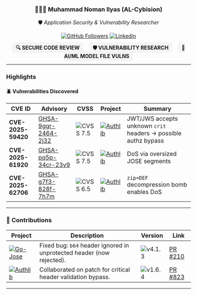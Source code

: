 <div align="center">

### 👨🏻‍💼 **Muhammad Noman Ilyas (AL-Cybision)**  
🛡️ *Application Security & Vulnerability Researcher*  

[![GitHub Followers](https://img.shields.io/github/followers/AL-Cybision?style=social)](https://github.com/AL-Cybision)
[![LinkedIn](https://img.shields.io/badge/LinkedIn-Profile-blue?logo=linkedin&logoColor=white)](https://www.linkedin.com/in/muhammad-noman-ilyas-alcybision/)

<div align="center">

<b style="background-color:#f3f4f6; padding:6px 10px; border-radius:6px;">🔍 SECURE CODE REVIEW</b>
&nbsp;&nbsp;
<b style="background-color:#f3f4f6; padding:6px 10px; border-radius:6px;">🛡️ VULNERABILITY RESEARCH</b>
&nbsp;&nbsp;
<b style="background-color:#f3f4f6; padding:6px 10px; border-radius:6px;">🤖 AI/ML MODEL FILE VULNS</b>

</div>


</div>

---

###  **Highlights**

#### 🪲 Vulnerabilities Discovered

| CVE ID               | Advisory | CVSS | Project | Summary |
|----------------------|-----------|-------|----------|----------|
|  **CVE-2025-59420** | [GHSA-9ggr-2464-2j32](https://github.com/advisories/GHSA-9ggr-2464-2j32) | ![CVSS 7.5](https://img.shields.io/badge/7.5-High-orange?style=flat-square) | [![Authlib](https://img.shields.io/badge/Authlib-green?logo=python&style=flat-square)](https://github.com/authlib/authlib) | JWT/JWS accepts unknown `crit` headers → possible authz bypass |
|  **CVE-2025-61920** | [GHSA-pq5p-34cr-23v9](https://github.com/advisories/GHSA-pq5p-34cr-23v9) | ![CVSS 7.5](https://img.shields.io/badge/7.5-High-orange?style=flat-square) | [![Authlib](https://img.shields.io/badge/Authlib-green?logo=python&style=flat-square)](https://github.com/authlib/authlib) | DoS via oversized JOSE segments |
|  **CVE-2025-62706** | [GHSA-g7f3-828f-7h7m](https://github.com/advisories/GHSA-g7f3-828f-7h7m) | ![CVSS 6.5](https://img.shields.io/badge/6.5-Medium-yellow?style=flat-square) | [![Authlib](https://img.shields.io/badge/Authlib-green?logo=python&style=flat-square)](https://github.com/authlib/authlib) | `zip=DEF` decompression bomb enables DoS |

---

### 🤝 **Contributions**

| Project | Description | Version | Link |
|----------|--------------|----------|------|
| [![Go-Jose](https://img.shields.io/badge/Go-Jose-blue?logo=go&style=flat-square)](https://github.com/go-jose/go-jose) | Fixed bug: `b64` header ignored in unprotected header (now rejected). | ![v4.1.3](https://img.shields.io/badge/v4.1.3-success?style=flat-square) | [PR #210](https://github.com/go-jose/go-jose/pull/210#pullrequestreview-3315913843) |
| [![Authlib](https://img.shields.io/badge/Authlib-green?logo=python&style=flat-square)](https://github.com/authlib/authlib) | Collaborated on patch for critical header validation bypass. | ![v1.6.4](https://img.shields.io/badge/v1.6.4-success?style=flat-square) | [PR #823](https://github.com/authlib/authlib/pull/823) |

---
